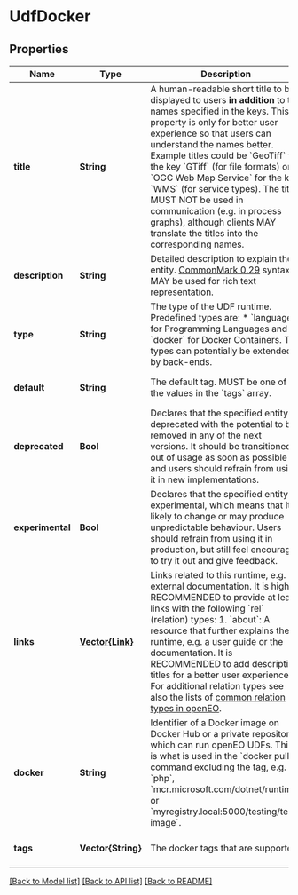 # UdfDocker


## Properties
Name | Type | Description | Notes
------------ | ------------- | ------------- | -------------
**title** | **String** | A human-readable short title to be displayed to users **in addition** to the names specified in the keys. This property is only for better user experience so that users can understand the names better. Example titles could be &#x60;GeoTiff&#x60; for the key &#x60;GTiff&#x60; (for file formats) or &#x60;OGC Web Map Service&#x60; for the key &#x60;WMS&#x60; (for service types). The title MUST NOT be used in communication (e.g. in process graphs), although clients MAY translate the titles into the corresponding names. | [optional] [default to nothing]
**description** | **String** | Detailed description to explain the entity.  [CommonMark 0.29](http://commonmark.org/) syntax MAY be used for rich text representation. | [optional] [default to nothing]
**type** | **String** | The type of the UDF runtime.  Predefined types are: * &#x60;language&#x60; for Programming Languages and * &#x60;docker&#x60; for Docker Containers.  The types can potentially be extended by back-ends. | [default to nothing]
**default** | **String** | The default tag. MUST be one of the values in the &#x60;tags&#x60; array. | [default to nothing]
**deprecated** | **Bool** | Declares that the specified entity is deprecated with the potential to be removed in any of the next versions. It should be transitioned out of usage as soon as possible and users should refrain from using it in new implementations. | [optional] [default to false]
**experimental** | **Bool** | Declares that the specified entity is experimental, which means that it is likely to change or may produce unpredictable behaviour. Users should refrain from using it in production, but still feel encouraged to try it out and give feedback. | [optional] [default to false]
**links** | [**Vector{Link}**](Link.md) | Links related to this runtime, e.g. external documentation.  It is highly RECOMMENDED to provide at least links with the following &#x60;rel&#x60; (relation) types:  1. &#x60;about&#x60;: A resource that further explains the runtime, e.g. a user guide or the documentation. It is RECOMMENDED to  add descriptive titles for a better user experience.  For additional relation types see also the lists of [common relation types in openEO](#section/API-Principles/Web-Linking). | [optional] [default to nothing]
**docker** | **String** | Identifier of a Docker image on Docker Hub or a private repository, which can run openEO UDFs. This is what is used in the &#x60;docker pull&#x60; command excluding the tag, e.g. &#x60;php&#x60;, &#x60;mcr.microsoft.com/dotnet/runtime&#x60; or &#x60;myregistry.local:5000/testing/test-image&#x60;. | [default to nothing]
**tags** | **Vector{String}** | The docker tags that are supported. | [default to nothing]


[[Back to Model list]](../README.md#models) [[Back to API list]](../README.md#api-endpoints) [[Back to README]](../README.md)


